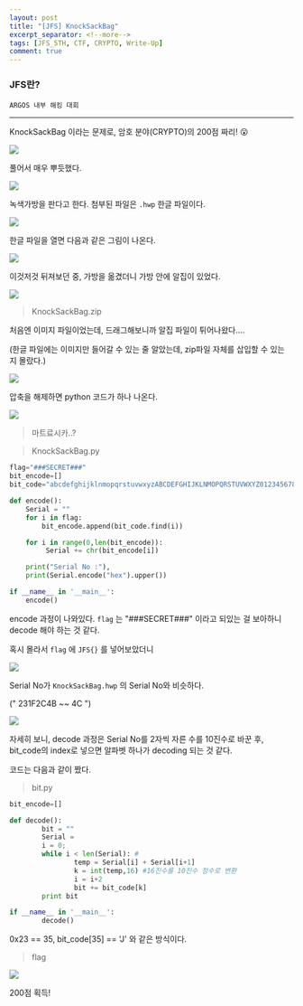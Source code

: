 ```yaml
---
layout: post
title: "[JFS] KnockSackBag"
excerpt_separator: <!--more-->
tags: [JFS_5TH, CTF, CRYPTO, Write-Up]
comment: true
---
```


### JFS란?
	ARGOS 내부 해킹 대회

***

KnockSackBag 이라는 문제로, 암호 분야(CRYPTO)의 200점 짜리! 😮

<!--more-->

![]({{site.baseurl}}/images/2018-12-11-JFS-KnockSackBag/00.PNG)

풀어서 매우 뿌듯했다.




![]({{site.baseurl}}/images/2018-12-11-JFS-KnockSackBag/01.PNG)

녹색가방을 판다고 한다. 첨부된 파일은 `.hwp` 한글 파일이다.



![]({{site.baseurl}}/images/2018-12-11-JFS-KnockSackBag/02.PNG)



한글 파일을 열면 다음과 같은 그림이 나온다.

![]({{site.baseurl}}/images/2018-12-11-JFS-KnockSackBag/03.PNG)



이것저것 뒤져보던 중, 가방을 옮겼더니 가방 안에 알집이 있었다.

![]({{site.baseurl}}/images/2018-12-11-JFS-KnockSackBag/04.PNG)

> KnockSackBag.zip

처음엔 이미지 파일이었는데, 드래그해보니까 알집 파일이 튀어나왔다....

(한글 파일에는 이미지만 들어갈 수 있는 줄 알았는데, zip파일 자체를 삽입할 수 있는 지 몰랐다.)



![]({{site.baseurl}}/images/2018-12-11-JFS-KnockSackBag/05.PNG)



압축을 해제하면 python 코드가 하나 나온다.

![]({{site.baseurl}}/images/2018-12-11-JFS-KnockSackBag/06.PNG)

> 마트료시카..?



> KnockSackBag.py

```py
flag="###SECRET###"
bit_encode=[]
bit_code="abcdefghijklnmopqrstuvwxyzABCDEFGHIJKLNMOPQRSTUVWXYZ0123456789~!@#$%^&*()_+{}"#77word

def encode():
	Serial = ""
	for i in flag:
		bit_encode.append(bit_code.find(i))

	for i in range(0,len(bit_encode)):
		 Serial += chr(bit_encode[i])

	print("Serial No :"),
	print(Serial.encode("hex").upper())

if __name__ in '__main__':
	encode()

```



encode 과정이 나와있다. `flag` 는 "###SECRET###" 이라고 되있는 걸 보아하니 decode 해야 하는 것 같다.

혹시 몰라서 `flag` 에 `JFS{}` 를 넣어보았더니

![]({{site.baseurl}}/images/2018-12-11-JFS-KnockSackBag/07.PNG)

Serial No가 `KnockSackBag.hwp` 의 Serial No와 비슷하다.

(" 231F2C4B ~~ 4C ")

![]({{site.baseurl}}/images/2018-12-11-JFS-KnockSackBag/08.PNG)



자세히 보니, decode 과정은 Serial No를 2자씩 자른 수를 10진수로 바꾼 후, bit_code의 index로 넣으면 알파벳 하나가 decoding 되는 것 같다.



코드는 다음과 같이 짰다.

> bit.py

```py
bit_encode=[]

def decode():
        bit = ""
        Serial =                                                              "231F2C4B221349160012490E110806080C000B0B18490049030805050411040C13490207000B0B040C06044C"
        i = 0;
        while i < len(Serial): #
                temp = Serial[i] + Serial[i+1]
                k = int(temp,16) #16진수를 10진수 정수로 변환
                i = i+2
                bit += bit_code[k]
        print bit

if __name__ in '__main__':
        decode()

```



0x23 == 35,  bit_code[35] == 'J' 와 같은 방식이다.



> flag

![]({{site.baseurl}}/images/2018-12-11-JFS-KnockSackBag/09.PNG)



200점 획득!